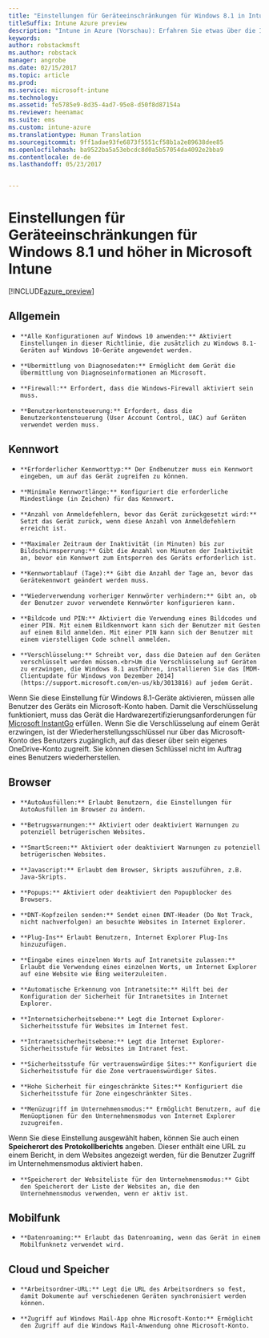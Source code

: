 ```yaml
---
title: "Einstellungen für Geräteeinschränkungen für Windows 8.1 in Intune"
titleSuffix: Intune Azure preview
description: "Intune in Azure (Vorschau): Erfahren Sie etwas über die Intune-Einstellungen zur Steuerung von Geräteeinstellungen und -funktionen auf Windows 8.1-Geräten."
keywords: 
author: robstackmsft
ms.author: robstack
manager: angrobe
ms.date: 02/15/2017
ms.topic: article
ms.prod: 
ms.service: microsoft-intune
ms.technology: 
ms.assetid: fe5785e9-8d35-4ad7-95e8-d50f8d87154a
ms.reviewer: heenamac
ms.suite: ems
ms.custom: intune-azure
ms.translationtype: Human Translation
ms.sourcegitcommit: 9ff1adae93fe6873f5551cf58b1a2e89638dee85
ms.openlocfilehash: ba9522ba5a53ebcdc8d0a5b57054da4092e2bba9
ms.contentlocale: de-de
ms.lasthandoff: 05/23/2017


---
```


# <a name="windows-81-and-later-device-restriction-settings-in-microsoft-intune"></a>Einstellungen für Geräteeinschränkungen für Windows 8.1 und höher in Microsoft Intune

[!INCLUDE[azure_preview](./includes/azure_preview.md)]

## <a name="general"></a>Allgemein
-     **Alle Konfigurationen auf Windows 10 anwenden:** Aktiviert Einstellungen in dieser Richtlinie, die zusätzlich zu Windows 8.1-Geräten auf Windows 10-Geräte angewendet werden.
-     **Übermittlung von Diagnosedaten:** Ermöglicht dem Gerät die Übermittlung von Diagnoseinformationen an Microsoft.
-     **Firewall:** Erfordert, dass die Windows-Firewall aktiviert sein muss.
-     **Benutzerkontensteuerung:** Erfordert, dass die Benutzerkontensteuerung (User Account Control, UAC) auf Geräten verwendet werden muss.
## <a name="password"></a>Kennwort
-     **Erforderlicher Kennworttyp:** Der Endbenutzer muss ein Kennwort eingeben, um auf das Gerät zugreifen zu können.
-     **Minimale Kennwortlänge:** Konfiguriert die erforderliche Mindestlänge (in Zeichen) für das Kennwort.
-     **Anzahl von Anmeldefehlern, bevor das Gerät zurückgesetzt wird:** Setzt das Gerät zurück, wenn diese Anzahl von Anmeldefehlern erreicht ist.
-     **Maximaler Zeitraum der Inaktivität (in Minuten) bis zur Bildschirmsperrung:** Gibt die Anzahl von Minuten der Inaktivität an, bevor ein Kennwort zum Entsperren des Geräts erforderlich ist.
-     **Kennwortablauf (Tage):** Gibt die Anzahl der Tage an, bevor das Gerätekennwort geändert werden muss.
-     **Wiederverwendung vorheriger Kennwörter verhindern:** Gibt an, ob der Benutzer zuvor verwendete Kennwörter konfigurieren kann.
-     **Bildcode und PIN:** Aktiviert die Verwendung eines Bildcodes und einer PIN. Mit einem Bildkennwort kann sich der Benutzer mit Gesten auf einem Bild anmelden. Mit einer PIN kann sich der Benutzer mit einem vierstelligen Code schnell anmelden.
-     **Verschlüsselung:** Schreibt vor, dass die Dateien auf den Geräten verschlüsselt werden müssen.<br>Um die Verschlüsselung auf Geräten zu erzwingen, die Windows 8.1 ausführen, installieren Sie das [MDM-Clientupdate für Windows von Dezember 2014](https://support.microsoft.com/en-us/kb/3013816) auf jedem Gerät.
Wenn Sie diese Einstellung für Windows 8.1-Geräte aktivieren, müssen alle Benutzer des Geräts ein Microsoft-Konto haben.
Damit die Verschlüsselung funktioniert, muss das Gerät die Hardwarezertifizierungsanforderungen für [Microsoft InstantGo](https://blogs.windows.com/windowsexperience/2014/06/19/instantgo-a-better-way-to-sleep/#IBHULcTfI4PokO8X.97) erfüllen.
Wenn Sie die Verschlüsselung auf einem Gerät erzwingen, ist der Wiederherstellungsschlüssel nur über das Microsoft-Konto des Benutzers zugänglich, auf das dieser über sein eigenes OneDrive-Konto zugreift. Sie können diesen Schlüssel nicht im Auftrag eines Benutzers wiederherstellen.     



## <a name="browser"></a>Browser
-     **AutoAusfüllen:** Erlaubt Benutzern, die Einstellungen für AutoAusfüllen im Browser zu ändern.
-     **Betrugswarnungen:** Aktiviert oder deaktiviert Warnungen zu potenziell betrügerischen Websites.
-     **SmartScreen:** Aktiviert oder deaktiviert Warnungen zu potenziell betrügerischen Websites.
-     **Javascript:** Erlaubt dem Browser, Skripts auszuführen, z.B. Java-Skripts.
-     **Popups:** Aktiviert oder deaktiviert den Popupblocker des Browsers.
-     **DNT-Kopfzeilen senden:** Sendet einen DNT-Header (Do Not Track, nicht nachverfolgen) an besuchte Websites in Internet Explorer.
-     **Plug-Ins** Erlaubt Benutzern, Internet Explorer Plug-Ins hinzuzufügen.
-     **Eingabe eines einzelnen Worts auf Intranetsite zulassen:** Erlaubt die Verwendung eines einzelnen Worts, um Internet Explorer auf eine Website wie Bing weiterzuleiten.
-     **Automatische Erkennung von Intranetsite:** Hilft bei der Konfiguration der Sicherheit für Intranetsites in Internet Explorer.
-     **Internetsicherheitsebene:** Legt die Internet Explorer-Sicherheitsstufe für Websites im Internet fest.
-     **Intranetsicherheitsebene:** Legt die Internet Explorer-Sicherheitsstufe für Websites im Intranet fest.
-     **Sicherheitsstufe für vertrauenswürdige Sites:** Konfiguriert die Sicherheitsstufe für die Zone vertrauenswürdiger Sites.
-     **Hohe Sicherheit für eingeschränkte Sites:** Konfiguriert die Sicherheitsstufe für Zone eingeschränkter Sites.
-     **Menüzugriff im Unternehmensmodus:** Ermöglicht Benutzern, auf die Menüoptionen für den Unternehmensmodus von Internet Explorer zuzugreifen.
Wenn Sie diese Einstellung ausgewählt haben, können Sie auch einen **Speicherort des Protokollberichts** angeben. Dieser enthält eine URL zu einem Bericht, in dem Websites angezeigt werden, für die Benutzer Zugriff im Unternehmensmodus aktiviert haben.
-     **Speicherort der Websiteliste für den Unternehmensmodus:** Gibt den Speicherort der Liste der Websites an, die den Unternehmensmodus verwenden, wenn er aktiv ist.
## <a name="cellular"></a>Mobilfunk
-     **Datenroaming:** Erlaubt das Datenroaming, wenn das Gerät in einem Mobilfunknetz verwendet wird.
## <a name="cloud-and-storage"></a>Cloud und Speicher
-     **Arbeitsordner-URL:** Legt die URL des Arbeitsordners so fest, damit Dokumente auf verschiedenen Geräten synchronisiert werden können.
-     **Zugriff auf Windows Mail-App ohne Microsoft-Konto:** Ermöglicht den Zugriff auf die Windows Mail-Anwendung ohne Microsoft-Konto.     

